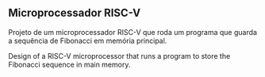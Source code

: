 ## Microprocessador RISC-V

Projeto de um microprocessador RISC-V que roda um programa que guarda a sequência de Fibonacci em memória principal.

Design of a RISC-V microprocessor that runs a program to store the Fibonacci sequence in main memory.
